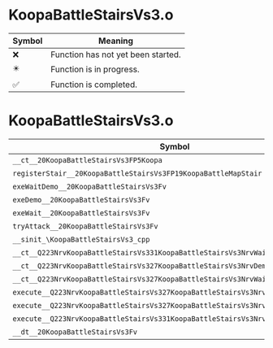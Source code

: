 # KoopaBattleStairsVs3.o
| Symbol | Meaning 
| ------------- | ------------- 
| :x: | Function has not yet been started. 
| :eight_pointed_black_star: | Function is in progress. 
| :white_check_mark: | Function is completed. 


# KoopaBattleStairsVs3.o
| Symbol | Decompiled? |
| ------------- | ------------- |
| `__ct__20KoopaBattleStairsVs3FP5Koopa` | :x: |
| `registerStair__20KoopaBattleStairsVs3FP19KoopaBattleMapStair` | :x: |
| `exeWaitDemo__20KoopaBattleStairsVs3Fv` | :x: |
| `exeDemo__20KoopaBattleStairsVs3Fv` | :x: |
| `exeWait__20KoopaBattleStairsVs3Fv` | :x: |
| `tryAttack__20KoopaBattleStairsVs3Fv` | :x: |
| `__sinit_\KoopaBattleStairsVs3_cpp` | :x: |
| `__ct__Q223NrvKoopaBattleStairsVs331KoopaBattleStairsVs3NrvWaitDemoFv` | :x: |
| `__ct__Q223NrvKoopaBattleStairsVs327KoopaBattleStairsVs3NrvDemoFv` | :x: |
| `__ct__Q223NrvKoopaBattleStairsVs327KoopaBattleStairsVs3NrvWaitFv` | :x: |
| `execute__Q223NrvKoopaBattleStairsVs327KoopaBattleStairsVs3NrvWaitCFP5Spine` | :x: |
| `execute__Q223NrvKoopaBattleStairsVs327KoopaBattleStairsVs3NrvDemoCFP5Spine` | :x: |
| `execute__Q223NrvKoopaBattleStairsVs331KoopaBattleStairsVs3NrvWaitDemoCFP5Spine` | :x: |
| `__dt__20KoopaBattleStairsVs3Fv` | :x: |
